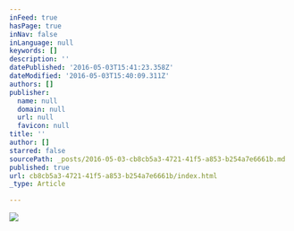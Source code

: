 ```yaml
---
inFeed: true
hasPage: true
inNav: false
inLanguage: null
keywords: []
description: ''
datePublished: '2016-05-03T15:41:23.358Z'
dateModified: '2016-05-03T15:40:09.311Z'
authors: []
publisher:
  name: null
  domain: null
  url: null
  favicon: null
title: ''
author: []
starred: false
sourcePath: _posts/2016-05-03-cb8cb5a3-4721-41f5-a853-b254a7e6661b.md
published: true
url: cb8cb5a3-4721-41f5-a853-b254a7e6661b/index.html
_type: Article

---
```

![](https://the-grid-user-content.s3-us-west-2.amazonaws.com/1aca65c2-ae8d-486e-ad22-490b03503b9f.png)